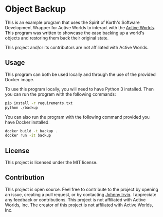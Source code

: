 # Object Backup

This is an example program that uses the Spirit of Korth's Software Development Wrapper for Active Worlds to interact with the [Active Worlds](https://www.activeworlds.com). This program was written to showcase the ease backing up a world's objects and restoring them back their original state.

This project and/or its contributors are not affiliated with Active Worlds. 

## Usage

This program can both be used locally and through the use of the provided Docker image.

To use this program locally, you will need to have Python 3 installed. Then you can run the program with the following commands:
```bash
pip install -r requirements.txt
python ./backup
```

You can also run the program with the following command provided you have Docker installed:
```bash
docker build -t backup .
docker run -it backup
```

## License

This project is licensed under the MIT license.

## Contribution

This project is open source. Feel free to contribute to the project by opening an issue, creating a pull request, or by contacting [Johnny Irvin](mailto:irvinjohnathan@gmail.com). I appreciate any feedback or contributions. This project is not affiliated with Active Worlds, Inc. The creator of this project is not affiliated with Active Worlds, Inc.
